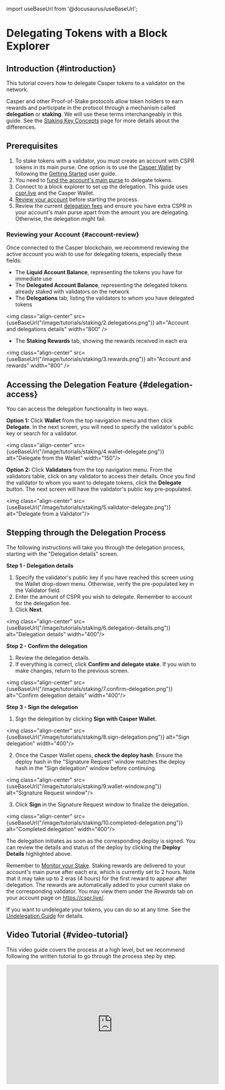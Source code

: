 import useBaseUrl from '@docusaurus/useBaseUrl';

# Delegating Tokens with a Block Explorer

## Introduction {#introduction}

This tutorial covers how to delegate Casper tokens to a validator on the network.

Casper and other Proof-of-Stake protocols allow token holders to earn rewards and participate in the protocol through a mechanism called **delegation** or **staking**. We will use these terms interchangeably in this guide. See the [Staking Key Concepts](/staking) page for more details about the differences.

## Prerequisites

1. To stake tokens with a validator, you must create an account with CSPR tokens in its main purse. One option is to use the [Casper Wallet](https://www.casperwallet.io/) by following the [Getting Started](https://www.casperwallet.io/user-guide/getting-started) user guide. 
2. You need to [fund the account's main purse](./funding-from-exchanges.md) to delegate tokens.
3. Connect to a block explorer to set up the delegation. This guide uses [cspr.live](https://cspr.live/) and the Casper Wallet.
4. [Review your account](#account-review) before starting the process.
5. Review the current [delegation fees](/staking#delegation-fees) and ensure you have extra CSPR in your account's main purse apart from the amount you are delegating. Otherwise, the delegation might fail.

### Reviewing your Account {#account-review}

Once connected to the Casper blockchain, we recommend reviewing the active account you wish to use for delegating tokens, especially these fields:

- The **Liquid Account Balance**, representing the tokens you have for immediate use
- The **Delegated Account Balance**, representing the delegated tokens already staked with validators on the network
- The **Delegations** tab, listing the validators to whom you have delegated tokens

<img class="align-center" src={useBaseUrl("/image/tutorials/staking/2.delegations.png")} alt="Account and delegations details" width="800" />

- The **Staking Rewards** tab, showing the rewards received in each era

<img class="align-center" src={useBaseUrl("/image/tutorials/staking/3.rewards.png")} alt="Account and rewards" width="800" />

## Accessing the Delegation Feature {#delegation-access}

You can access the delegation functionality in two ways.

**Option 1:** Click **Wallet** from the top navigation menu and then click **Delegate**. In the next screen, you will need to specify the validator's public key or search for a validator.

<img class="align-center" src={useBaseUrl("/image/tutorials/staking/4.wallet-delegate.png")} alt="Delegate from the Wallet" width="150"/>

**Option 2:** Click **Validators** from the top navigation menu. From the validators table, click on any validator to access their details. Once you find the validator to whom you want to delegate tokens, click the **Delegate** button. The next screen will have the validator's public key pre-populated.

<img class="align-center" src={useBaseUrl("/image/tutorials/staking/5.validator-delegate.png")} alt="Delegate from a Validator"/>

## Stepping through the Delegation Process

The following instructions will take you through the delegation process, starting with the "Delegation details" screen.

**Step 1 - Delegation details**

1. Specify the validator's public key if you have reached this screen using the Wallet drop-down menu. Otherwise, verify the pre-populated key in the Validator field.
2. Enter the amount of CSPR you wish to delegate. Remember to account for the delegation fee.
3. Click **Next**.

<img class="align-center" src={useBaseUrl("/image/tutorials/staking/6.delegation-details.png")} alt="Delegation details" width="400"/>

**Step 2 - Confirm the delegation**

1. Review the delegation details.
2. If everything is correct, click **Confirm and delegate stake**. If you wish to make changes, return to the previous screen.

<img class="align-center" src={useBaseUrl("/image/tutorials/staking/7.confirm-delegation.png")} alt="Confirm delegation details" width="400"/>

**Step 3 - Sign the delegation**

1.  Sign the delegation by clicking **Sign with Casper Wallet**.

<img class="align-center" src={useBaseUrl("/image/tutorials/staking/8.sign-delegation.png")} alt="Sign delegation" width="400"/>

2.  Once the Casper Wallet opens, **check the deploy hash**. Ensure the deploy hash in the "Signature Request" window matches the deploy hash in the "Sign delegation" window before continuing.

<img class="align-center" src={useBaseUrl("/image/tutorials/staking/9.wallet-window.png")} alt="Signature Request window"/>

3.  Click **Sign** in the Signature Request window to finalize the delegation.

<img class="align-center" src={useBaseUrl("/image/tutorials/staking/10.completed-delegation.png")} alt="Completed delegation" width="400"/>

The delegation initiates as soon as the corresponding deploy is signed. You can review the details and status of the deploy by clicking the **Deploy Details** highlighted above. 

Remember to [Monitor your Stake](/staking/#monitoring-rewards). Staking rewards are delivered to your account's main purse after each era, which is currently set to 2 hours. Note that it may take up to 2 eras (4 hours) for the first reward to appear after delegation. The rewards are automatically added to your current stake on the corresponding validator. You may view them under the _Rewards_ tab on your account page on <https://cspr.live/>.

If you want to undelegate your tokens, you can do so at any time. See the [Undelegation Guide](./undelegate-ui.md) for details.

## Video Tutorial {#video-tutorial}

This video guide covers the process at a high level, but we recommend following the written tutorial to go through the process step by step.

<iframe width="560" height="315" src="https://www.youtube.com/embed/cR3v8AthlkQ" frameborder="0" allow="accelerometer; autoplay; clipboard-write; encrypted-media; gyroscope; picture-in-picture" allowfullscreen></iframe>
